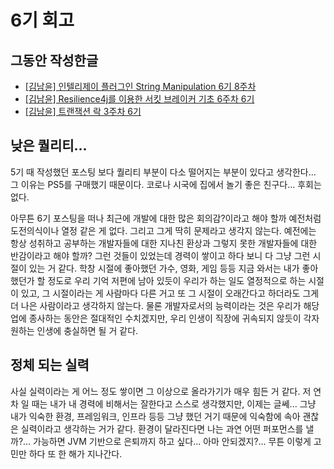 # 6기 회고


## 그동안 작성한글
* [[김남윤] 인텔리제이 플러그인 String Manipulation 6기 8주차](https://github.com/cheese10yun/posting-review/blob/master/yun/2021-12-11-string-manipulation.md)
* [[김남윤] Resilience4j를 이용한 서킷 브레이커 기초 6주차 6기](https://github.com/Meet-Coder-Study/posting-review/pull/883) 
* [[김남윤] 트랜잭션 락 3주차 6기](https://github.com/Meet-Coder-Study/posting-review/pull/875)

## 낮은 퀄리티...

5기 때 작성했던 포스팅 보다 퀄리티 부분이 다소 떨어지는 부분이 있다고 생각한다... 그 이유는 PS5를 구매했기 때문이다. 코로나 시국에 집에서 놀기 좋은 친구다... 후회는 없다.

아무튼 6기 포스팅을 떠나 최근에 개발에 대한 많은 회의감?이라고 해야 할까 예전처럼 도전의식이나 열정 같은 게 없다. 그리고 그게 딱히 문제라고 생각지 않는다. 예전에는 항상 성취하고 공부하는 개발자들에 대한 지나친 환상과 그렇지 못한 개발자들에 대한 반감이라고 해야 할까?
그런 것들이 있었는데 경력이 쌓이고 하다 보니 다 그냥 그런 시절이 있는 거 같다. 학창 시절에 좋아했던 가수, 영화, 게임 등등 지금 와서는 내가 좋아했던가 할 정도로 우리 기억 저편에 남아 있듯이 우리가 하는 일도 열정적으로 하는 시절이 있고, 그 시절이라는 게 사람마다 다른 거고 또 그 시절이 오래간다고 하더라도 그게 더 나은 사람이라고 생각하지 않는다. 물론 개발자로서의 능력이라는 것은 우리가 해당 업에 종사하는 동안은 절대적인 수치겠지만, 우리 인생이 직장에 귀속되지 않듯이 각자 원하는 인생에 충실하면 될 거 같다.


## 정체 되는 실력
사실 실력이라는 게 어느 정도 쌓이면 그 이상으로 올라가기가 매우 힘든 거 같다. 저 연차 일 때는 내가 내 경력에 비해서는 잘한다고 스스로 생각했지만, 이제는 글쎄... 그냥 내가 익숙한 환경, 프레임워크, 인프라 등등 그냥 했던 거기 때문에 익숙함에 속아 괜찮은 실력이라고 생각하는 거가 같다. 환경이 달라진다면 나는 과연 어떤 퍼포먼스를 낼까?... 가능하면 JVM 기반으로 은퇴까지 하고 싶다... 아마 안되겠지?... 무튼 이렇게 고민만 하다 또 한 해가 지나간다.

